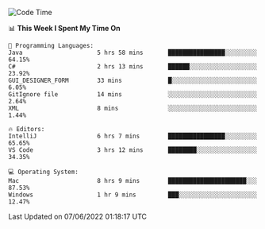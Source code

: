 <!--START_SECTION:waka-->
![Code Time](http://img.shields.io/badge/Code%20Time-45%20hrs%2021%20mins-blue)

📊 **This Week I Spent My Time On** 

```text
💬 Programming Languages: 
Java                     5 hrs 58 mins       ████████████████░░░░░░░░░   64.15% 
C#                       2 hrs 13 mins       ██████░░░░░░░░░░░░░░░░░░░   23.92% 
GUI_DESIGNER_FORM        33 mins             █░░░░░░░░░░░░░░░░░░░░░░░░   6.05% 
GitIgnore file           14 mins             ░░░░░░░░░░░░░░░░░░░░░░░░░   2.64% 
XML                      8 mins              ░░░░░░░░░░░░░░░░░░░░░░░░░   1.44%

🔥 Editors: 
IntelliJ                 6 hrs 7 mins        ████████████████░░░░░░░░░   65.65% 
VS Code                  3 hrs 12 mins       ████████░░░░░░░░░░░░░░░░░   34.35%

💻 Operating System: 
Mac                      8 hrs 9 mins        ██████████████████████░░░   87.53% 
Windows                  1 hr 9 mins         ███░░░░░░░░░░░░░░░░░░░░░░   12.47%

```


 Last Updated on 07/06/2022 01:18:17 UTC
<!--END_SECTION:waka-->
